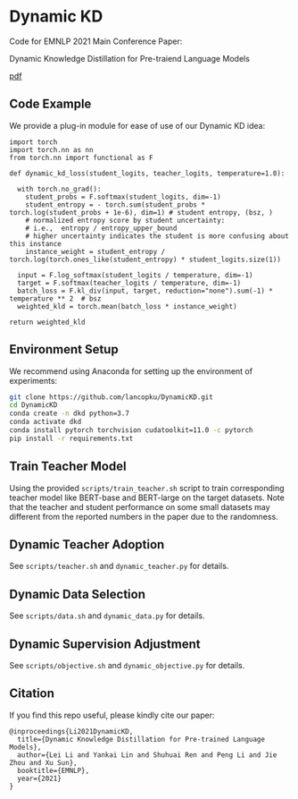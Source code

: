 # Dynamic KD

Code for EMNLP 2021 Main Conference Paper: 

Dynamic Knowledge Distillation for Pre-traiend Language Models

[pdf](https://aclanthology.org/2021.emnlp-main.31/)

## Code Example

We provide a plug-in module for ease of use of our Dynamic KD idea:

```python3
import torch
import torch.nn as nn
from torch.nn import functional as F

def dynamic_kd_loss(student_logits, teacher_logits, temperature=1.0):

  with torch.no_grad():
    student_probs = F.softmax(student_logits, dim=-1)
    student_entropy = - torch.sum(student_probs * torch.log(student_probs + 1e-6), dim=1) # student entropy, (bsz, )
    # normalized entropy score by student uncertainty:
    # i.e.,  entropy / entropy_upper_bound
    # higher uncertainty indicates the student is more confusing about this instance
    instance_weight = student_entropy / torch.log(torch.ones_like(student_entropy) * student_logits.size(1))

  input = F.log_softmax(student_logits / temperature, dim=-1)
  target = F.softmax(teacher_logits / temperature, dim=-1)
  batch_loss = F.kl_div(input, target, reduction="none").sum(-1) * temperature ** 2  # bsz
  weighted_kld = torch.mean(batch_loss * instance_weight)

return weighted_kld

```

## Environment Setup

We recommend using Anaconda for setting up the environment of experiments:
```bash
git clone https://github.com/lancopku/DynamicKD.git
cd DynamicKD
conda create -n dkd python=3.7
conda activate dkd
conda install pytorch torchvision cudatoolkit=11.0 -c pytorch
pip install -r requirements.txt
```

## Train Teacher Model

Using the provided `scripts/train_teacher.sh` script to train corresponding teacher model like BERT-base and BERT-large on the target datasets. Note that the teacher and student performance on some small datasets may different from the reported numbers in the paper due to the randomness.


## Dynamic Teacher Adoption
See `scripts/teacher.sh` and `dynamic_teacher.py` for details.

## Dynamic Data Selection
See `scripts/data.sh` and `dynamic_data.py` for details.

## Dynamic Supervision Adjustment
See `scripts/objective.sh` and `dynamic_objective.py` for details.

## Citation

If you find this repo useful, please kindly cite our paper:
```
@inproceedings{Li2021DynamicKD,
  title={Dynamic Knowledge Distillation for Pre-trained Language Models},
  author={Lei Li and Yankai Lin and Shuhuai Ren and Peng Li and Jie Zhou and Xu Sun},
  booktitle={EMNLP},
  year={2021}
}
```
